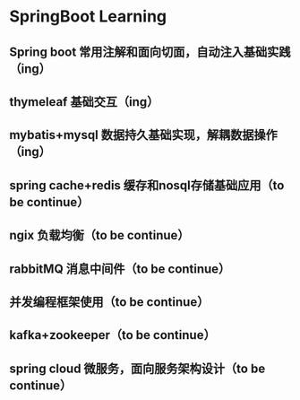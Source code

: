# SpringBoot Learning
## Spring boot 常用注解和面向切面，自动注入基础实践（ing）
## thymeleaf 基础交互（ing）
## mybatis+mysql 数据持久基础实现，解耦数据操作（ing）
## spring cache+redis 缓存和nosql存储基础应用（to be continue）
## ngix 负载均衡（to be continue）
## rabbitMQ 消息中间件（to be continue）
## 并发编程框架使用（to be continue）
## kafka+zookeeper（to be continue）
## spring cloud 微服务，面向服务架构设计（to be continue）


